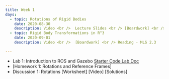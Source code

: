 ```yaml
---
title: Week 1
days:
  - topic: Rotations of Rigid Bodies
    date: 2020-08-30
    description: Video <br />  Lecture Slides <br /> [Boardwork] <br /> Reading - MLS 2.1, 2.2
  - topic: Rigid Body Transformations in R^3
    date: 2020-09-01
    description: Video <br />  [Boardwork] <br /> Reading - MLS 2.3

---
```

- Lab 1: Introduction to ROS and Gazebo <a href="https://github.com/ucb-ee106/106a-fa22-labs-starter/tree/main/Lab1"> Starter Code </a> [Lab Doc](../assets/labs/lab1)
- [Homework 1: Rotations and Reference Frames]
- Discussion 1: Rotations [Worksheet] [Video] [Solutions]

